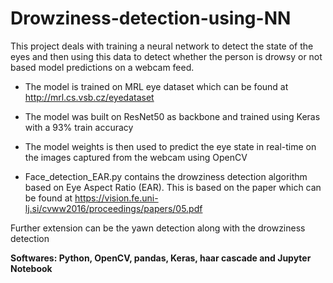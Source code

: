# Drowziness-detection-using-NN
This project deals with training a neural network to detect the state of the eyes and then using this data to detect whether the person is drowsy or not based model predictions on a webcam feed.

- The model is trained on MRL eye dataset which can be found at http://mrl.cs.vsb.cz/eyedataset

- The model was built on ResNet50 as backbone and trained using Keras with a 93% train accuracy

- The model weights is then used to predict the eye state in real-time on the images captured from the webcam using OpenCV

- Face_detection_EAR.py contains the drowziness detection algorithm based on Eye Aspect Ratio (EAR). This is based on the paper which can be found at https://vision.fe.uni-lj.si/cvww2016/proceedings/papers/05.pdf

Further extension can be the yawn detection along with the drowziness detection


**Softwares: Python, OpenCV, pandas, Keras, haar cascade and Jupyter Notebook**

